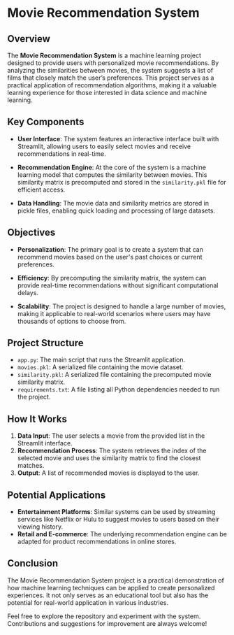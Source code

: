 # Movie Recommendation System

## Overview

The **Movie Recommendation System** is a machine learning project designed to provide users with personalized movie recommendations. By analyzing the similarities between movies, the system suggests a list of films that closely match the user’s preferences. This project serves as a practical application of recommendation algorithms, making it a valuable learning experience for those interested in data science and machine learning.

## Key Components

- **User Interface**: The system features an interactive interface built with Streamlit, allowing users to easily select movies and receive recommendations in real-time.
  
- **Recommendation Engine**: At the core of the system is a machine learning model that computes the similarity between movies. This similarity matrix is precomputed and stored in the `similarity.pkl` file for efficient access.

- **Data Handling**: The movie data and similarity metrics are stored in pickle files, enabling quick loading and processing of large datasets.

## Objectives

- **Personalization**: The primary goal is to create a system that can recommend movies based on the user's past choices or current preferences.
  
- **Efficiency**: By precomputing the similarity matrix, the system can provide real-time recommendations without significant computational delays.

- **Scalability**: The project is designed to handle a large number of movies, making it applicable to real-world scenarios where users may have thousands of options to choose from.

## Project Structure

- `app.py`: The main script that runs the Streamlit application.
- `movies.pkl`: A serialized file containing the movie dataset.
- `similarity.pkl`: A serialized file containing the precomputed movie similarity matrix.
- `requirements.txt`: A file listing all Python dependencies needed to run the project.

## How It Works

1. **Data Input**: The user selects a movie from the provided list in the Streamlit interface.
2. **Recommendation Process**: The system retrieves the index of the selected movie and uses the similarity matrix to find the closest matches.
3. **Output**: A list of recommended movies is displayed to the user.

## Potential Applications

- **Entertainment Platforms**: Similar systems can be used by streaming services like Netflix or Hulu to suggest movies to users based on their viewing history.
- **Retail and E-commerce**: The underlying recommendation engine can be adapted for product recommendations in online stores.

## Conclusion

The Movie Recommendation System project is a practical demonstration of how machine learning techniques can be applied to create personalized experiences. It not only serves as an educational tool but also has the potential for real-world application in various industries.

Feel free to explore the repository and experiment with the system. Contributions and suggestions for improvement are always welcome!
